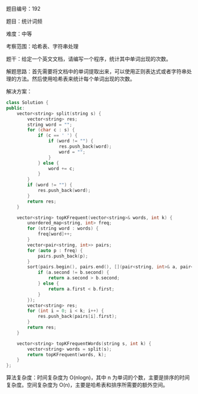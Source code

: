 题目编号：192

题目：统计词频

难度：中等

考察范围：哈希表、字符串处理

题干：给定一个英文文档，请编写一个程序，统计其中单词出现的次数。

解题思路：首先需要将文档中的单词提取出来，可以使用正则表达式或者字符串处理的方法。然后使用哈希表来统计每个单词出现的次数。

解决方案：

```cpp
class Solution {
public:
    vector<string> split(string s) {
        vector<string> res;
        string word = "";
        for (char c : s) {
            if (c == ' ') {
                if (word != "") {
                    res.push_back(word);
                    word = "";
                }
            } else {
                word += c;
            }
        }
        if (word != "") {
            res.push_back(word);
        }
        return res;
    }

    vector<string> topKFrequent(vector<string>& words, int k) {
        unordered_map<string, int> freq;
        for (string word : words) {
            freq[word]++;
        }
        vector<pair<string, int>> pairs;
        for (auto p : freq) {
            pairs.push_back(p);
        }
        sort(pairs.begin(), pairs.end(), [](pair<string, int>& a, pair<string, int>& b) {
            if (a.second != b.second) {
                return a.second > b.second;
            } else {
                return a.first < b.first;
            }
        });
        vector<string> res;
        for (int i = 0; i < k; i++) {
            res.push_back(pairs[i].first);
        }
        return res;
    }

    vector<string> topKFrequentWords(string s, int k) {
        vector<string> words = split(s);
        return topKFrequent(words, k);
    }
};
```

算法复杂度：时间复杂度为 O(nlogn)，其中 n 为单词的个数，主要是排序的时间复杂度。空间复杂度为 O(n)，主要是哈希表和排序所需要的额外空间。